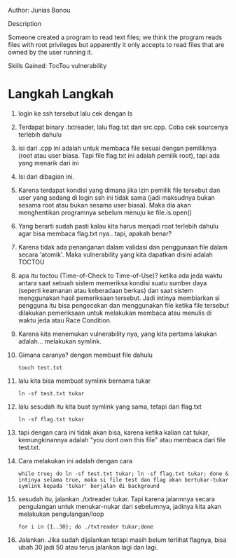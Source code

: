 Author: Junias Bonou

Description

Someone created a program to read text files; we think the program reads files with root privileges but apparently it only accepts to read files that are owned by the user running it.

Skills Gained: TocTou vulnerability


# Langkah Langkah
1. login ke ssh tersebut lalu cek dengan ls
2. Terdapat binary .txtreader, lalu flag.txt dan src.cpp. Coba cek sourcenya terlebih dahulu
3. isi dari .cpp ini adalah untuk membaca file sesuai dengan pemiliknya (root atau user biasa. Tapi file flag.txt ini adalah pemilik root), tapi ada yang menarik dari ini


4. Isi dari dibagian ini.


5. Karena terdapat kondisi yang dimana jika izin pemilik file tersebut dan user yang sedang di login ssh ini tidak sama (jadi maksudnya bukan sesama root atau bukan sesama user biasa). Maka dia akan menghentikan programnya sebelum menuju ke file.is.open()
6. Yang berarti sudah pasti kalau kita harus menjadi root terlebih dahulu agar bisa membaca flag.txt nya.. tapi, apakah benar?
7. Karena tidak ada penanganan dalam validasi dan penggunaan file dalam secara 'atomik'. Maka vulnerability yang kita dapatkan disini adalah TOCTOU
8. apa itu toctou (Time-of-Check to Time-of-Use)? ketika ada jeda waktu antara saat sebuah sistem memeriksa kondisi suatu sumber daya (seperti keamanan atau keberadaan berkas) dan saat sistem menggunakan hasil pemeriksaan tersebut. Jadi intinya membiarkan si pengguna itu bisa pengecekan dan menggunakan file ketika file tersebut dilakukan pemeriksaan untuk melakukan membaca atau menulis di waktu jeda atau Race Condition.
9. Karena kita menemukan vulnerability nya, yang kita pertama lakukan adalah... melakukan symlink.
10. Gimana caranya? dengan membuat file dahulu
		
		touch test.txt

11. lalu kita bisa membuat symlink bernama tukar

		ln -sf test.txt tukar
		
12. lalu sesudah itu kita buat symlink yang sama, tetapi dari flag.txt
		
		ln -sf flag.txt tukar
		
13. tapi dengan cara ini tidak akan bisa, karena ketika kalian cat tukar, kemungkinannya adalah "you dont own this file" atau membaca dari file test.txt.
14. Cara melakukan ini adalah dengan cara

		while true; do ln -sf test.txt tukar; ln -sf flag.txt tukar; done &
		intinya selama true, maka si file test dan flag akan bertukar-tukar symlink kepada 'tukar' berjalan di background 

15. sesudah itu, jalankan ./txtreader tukar. Tapi karena jalannnya secara pengulangan untuk menukar-nukar dari sebelumnya, jadinya kita akan melakukan pengulangan/loop

		for i in {1..30}; do ./txtreader tukar;done
16. Jalankan. Jika sudah dijalankan tetapi masih belum terlihat flagnya, bisa ubah 30 jadi 50 atau terus jalankan lagi dan lagi.


